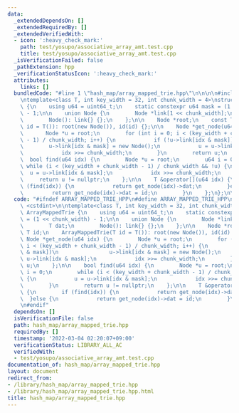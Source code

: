 ```yaml
---
data:
  _extendedDependsOn: []
  _extendedRequiredBy: []
  _extendedVerifiedWith:
  - icon: ':heavy_check_mark:'
    path: test/yosupo/associative_array_amt.test.cpp
    title: test/yosupo/associative_array_amt.test.cpp
  _isVerificationFailed: false
  _pathExtension: hpp
  _verificationStatusIcon: ':heavy_check_mark:'
  attributes:
    links: []
  bundledCode: "#line 1 \"hash_map/array_mapped_trie.hpp\"\n\n\n\n#include <cstdint>\n\
    \ntemplate<class T, int key_width = 32, int chunk_width = 4>\nstruct ArrayMappedTrie\
    \ {\n    using u64 = uint64_t;\n    static constexpr u64 mask = (1 << chunk_width)\
    \ - 1;\n\n    union Node {\n        Node *link[1 << chunk_width];\n        T dat;\n\
    \        Node(): link{} {};\n    };\n\n    Node *root;\n    const T id;\n    ArrayMappedTrie(T\
    \ id = T()): root(new Node()), id(id) {};\n\n    Node *get_node(u64 idx) {\n \
    \       Node *u = root;\n        for (int i = 0; i < (key_width + chunk_width\
    \ - 1) / chunk_width; i++) {\n            if (!u->link[idx & mask])\n        \
    \        u->link[idx & mask] = new Node();\n            u = u->link[idx & mask];\n\
    \            idx >>= chunk_width;\n        }\n        return u;\n    };\n\n  \
    \  bool find(u64 idx) {\n        Node *u = root;\n        u64 i = 0;\n       \
    \ while (i < (key_width + chunk_width - 1) / chunk_width && !u) {\n          \
    \  u = u->link[idx & mask];\n            idx >>= chunk_width;\n        }\n   \
    \     return u != nullptr;\n    };\n\n    T &operator[](u64 idx) {\n        if\
    \ (find(idx)) {\n            return get_node(idx)->dat;\n        }else {\n   \
    \         return get_node(idx)->dat = id;\n        }\n    };\n};\n\n\n"
  code: "#ifndef ARRAY_MAPPED_TRIE_HPP\n#define ARRAY_MAPPED_TRIE_HPP\n\n#include\
    \ <cstdint>\n\ntemplate<class T, int key_width = 32, int chunk_width = 4>\nstruct\
    \ ArrayMappedTrie {\n    using u64 = uint64_t;\n    static constexpr u64 mask\
    \ = (1 << chunk_width) - 1;\n\n    union Node {\n        Node *link[1 << chunk_width];\n\
    \        T dat;\n        Node(): link{} {};\n    };\n\n    Node *root;\n    const\
    \ T id;\n    ArrayMappedTrie(T id = T()): root(new Node()), id(id) {};\n\n   \
    \ Node *get_node(u64 idx) {\n        Node *u = root;\n        for (int i = 0;\
    \ i < (key_width + chunk_width - 1) / chunk_width; i++) {\n            if (!u->link[idx\
    \ & mask])\n                u->link[idx & mask] = new Node();\n            u =\
    \ u->link[idx & mask];\n            idx >>= chunk_width;\n        }\n        return\
    \ u;\n    };\n\n    bool find(u64 idx) {\n        Node *u = root;\n        u64\
    \ i = 0;\n        while (i < (key_width + chunk_width - 1) / chunk_width && !u)\
    \ {\n            u = u->link[idx & mask];\n            idx >>= chunk_width;\n\
    \        }\n        return u != nullptr;\n    };\n\n    T &operator[](u64 idx)\
    \ {\n        if (find(idx)) {\n            return get_node(idx)->dat;\n      \
    \  }else {\n            return get_node(idx)->dat = id;\n        }\n    };\n};\n\
    \n#endif"
  dependsOn: []
  isVerificationFile: false
  path: hash_map/array_mapped_trie.hpp
  requiredBy: []
  timestamp: '2022-03-04 02:20:07+09:00'
  verificationStatus: LIBRARY_ALL_AC
  verifiedWith:
  - test/yosupo/associative_array_amt.test.cpp
documentation_of: hash_map/array_mapped_trie.hpp
layout: document
redirect_from:
- /library/hash_map/array_mapped_trie.hpp
- /library/hash_map/array_mapped_trie.hpp.html
title: hash_map/array_mapped_trie.hpp
---
```

